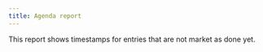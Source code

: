 ```yaml
---
title: Agenda report
---
```


This report shows timestamps for entries that are not market as done yet.

<asciinema-player
  src="/casts/agenda.cast"
  rows="25"
  cols="80"
  autoplay="true"
  preloop="true"
  loop="true">
  </asciinema-player>

